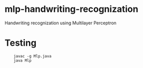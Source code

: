 # mlp-handwriting-recognization
Handwriting recognization using Multilayer Perceptron

# Testing
		javac -g Mlp.java
		java Mlp